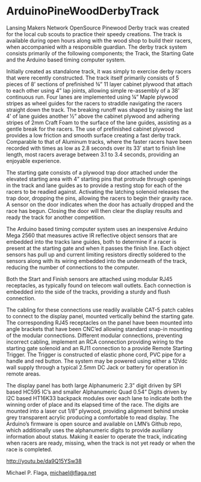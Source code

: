 # ArduinoPineWoodDerbyTrack
Lansing Makers Network OpenSource Pinewood Derby track was created for the local cub scouts to practice their speedy creations. The track is available during open hours along with the wood shop to build their racers, when accompanied with a responsible guardian. The derby track system consists primarily of the following components; the Track, the Starting Gate and the Arduino based timing computer system.
 

Initially created as standalone track, it was simply to exercise derby racers that were recently constructed. The track itself primarily consists of 5 pieces of 8’ sections of prefinished ¾” 11 layer cabinet plywood that attach to each other using 4” lap joints, allowing simple re-assembly of a 38’ continuous run. Four lanes are implemented using ¼” Maple plywood stripes as wheel guides for the racers to straddle navigating the racers straight down the track. The breaking runoff was shaped by raising the last 4’ of lane guides another ½” above the cabinet plywood and adhering stripes of 2mm Craft Foam to the surface of the lane guides, assisting as a gentle break for the racers. The use of prefinished cabinet plywood provides a low friction and smooth surface creating a fast derby track. Comparable to that of Aluminum tracks, where the faster racers have been recorded with times as low as 2.8 seconds over its 33’ start to finish line length, most racers average between 3.1 to 3.4 seconds, providing an enjoyable experience.

The starting gate consists of a plywood trap door attached under the elevated starting area with 4” starting pins that protrude through openings in the track and lane guides as to provide a resting stop for each of the racers to be readied against. Activating the latching solenoid releases the trap door, dropping the pins, allowing the racers to begin their gravity race. A sensor on the door indicates when the door has actually dropped and the race has begun. Closing the door will then clear the display results and ready the track for another competition. 
 

The Arduino based timing computer system uses an inexpensive Arduino Mega 2560 that measures active IR reflective object sensors that are embedded into the tracks lane guides, both to determine if a racer is present at the starting gate and when it passes the finish line. Each object sensors has pull up and current limiting resistors directly soldered to the sensors along with its wiring embedded into the underneath of the track, reducing the number of connections to the computer. 
 

Both the Start and Finish sensors are attached using modular RJ45 receptacles, as typically found on telecom wall outlets. Each connection is embedded into the side of the tracks, providing a sturdy and flush connection. 
 
 

The cabling for these connections use readily available CAT-5 patch cables to connect to the display panel, mounted vertically behind the starting gate. The corresponding RJ45 receptacles on the panel have been mounted into angle brackets that have been CNC’ed allowing standard snap-in mounting of the modular connections. Different modular connections, preventing incorrect cabling, implement an RCA connection providing wiring to the starting gate solenoid and an RJ11 connection to a provide Remote Starting Trigger. The Trigger is constructed of elastic phone cord, PVC pipe for a handle and red button. The system may be powered using either a 12Vdc wall supply through a typical 2.5mm DC Jack or battery for operation in remote areas.
 


The display panel has both large Alphanumeric 2.3” digit driven by SPI based HC595 IC’s and smaller Alphanumeric Quad 0.54” Digits driven by I2C based HT16K33 backpack modules over each lane to indicate both the winning order of place and its elapsed time of the race. The digits are mounted into a laser cut 1/8” plywood, providing alignment behind smoke grey transparent acrylic producing a comfortable to read display. The Arduino’s firmware is open source and available on LMN’s Github repo, which additionally uses the alphanumeric digits to provide auxiliary information about status. Making it easier to operate the track, indicating when racers are ready, missing, when the track is not yet ready or when the race is completed.
 
http://youtu.be/da9Q15YSw38

Michael P. Flaga, michael@flaga.net


